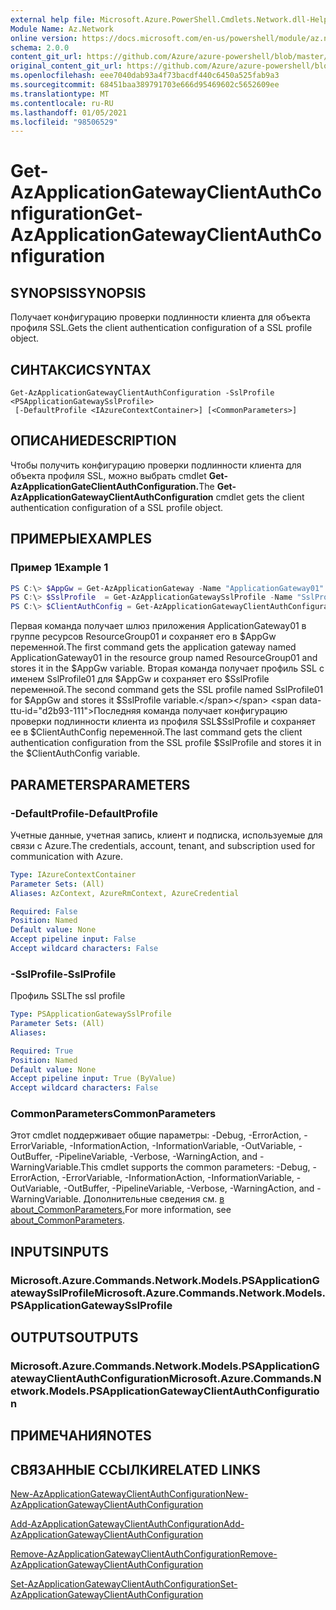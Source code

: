 ```yaml
---
external help file: Microsoft.Azure.PowerShell.Cmdlets.Network.dll-Help.xml
Module Name: Az.Network
online version: https://docs.microsoft.com/en-us/powershell/module/az.network/get-azapplicationgatewayclientauthconfiguration
schema: 2.0.0
content_git_url: https://github.com/Azure/azure-powershell/blob/master/src/Network/Network/help/Get-AzApplicationGatewayClientAuthConfiguration.md
original_content_git_url: https://github.com/Azure/azure-powershell/blob/master/src/Network/Network/help/Get-AzApplicationGatewayClientAuthConfiguration.md
ms.openlocfilehash: eee7040dab93a4f73bacdf440c6450a525fab9a3
ms.sourcegitcommit: 68451baa389791703e666d95469602c5652609ee
ms.translationtype: MT
ms.contentlocale: ru-RU
ms.lasthandoff: 01/05/2021
ms.locfileid: "98506529"
---
```

# <span data-ttu-id="d2b93-101">Get-AzApplicationGatewayClientAuthConfiguration</span><span class="sxs-lookup"><span data-stu-id="d2b93-101">Get-AzApplicationGatewayClientAuthConfiguration</span></span>

## <span data-ttu-id="d2b93-102">SYNOPSIS</span><span class="sxs-lookup"><span data-stu-id="d2b93-102">SYNOPSIS</span></span>
<span data-ttu-id="d2b93-103">Получает конфигурацию проверки подлинности клиента для объекта профиля SSL.</span><span class="sxs-lookup"><span data-stu-id="d2b93-103">Gets the client authentication configuration of a SSL profile object.</span></span>

## <span data-ttu-id="d2b93-104">СИНТАКСИС</span><span class="sxs-lookup"><span data-stu-id="d2b93-104">SYNTAX</span></span>

```
Get-AzApplicationGatewayClientAuthConfiguration -SslProfile <PSApplicationGatewaySslProfile>
 [-DefaultProfile <IAzureContextContainer>] [<CommonParameters>]
```

## <span data-ttu-id="d2b93-105">ОПИСАНИЕ</span><span class="sxs-lookup"><span data-stu-id="d2b93-105">DESCRIPTION</span></span>
<span data-ttu-id="d2b93-106">Чтобы получить конфигурацию проверки подлинности клиента для объекта профиля SSL, можно выбрать cmdlet **Get-AzApplicationGateClientAuthConfiguration.**</span><span class="sxs-lookup"><span data-stu-id="d2b93-106">The **Get-AzApplicationGatewayClientAuthConfiguration** cmdlet gets the client authentication configuration of a SSL profile object.</span></span>

## <span data-ttu-id="d2b93-107">ПРИМЕРЫ</span><span class="sxs-lookup"><span data-stu-id="d2b93-107">EXAMPLES</span></span>

### <span data-ttu-id="d2b93-108">Пример 1</span><span class="sxs-lookup"><span data-stu-id="d2b93-108">Example 1</span></span>
```powershell
PS C:\> $AppGw = Get-AzApplicationGateway -Name "ApplicationGateway01" -ResourceGroupName "ResourceGroup01"
PS C:\> $SslProfile  = Get-AzApplicationGatewaySslProfile -Name "SslProfile01" -ApplicationGateway $AppGw
PS C:\> $ClientAuthConfig = Get-AzApplicationGatewayClientAuthConfiguration -SslProfile $SslProfile
```

<span data-ttu-id="d2b93-109">Первая команда получает шлюз приложения ApplicationGateway01 в группе ресурсов ResourceGroup01 и сохраняет его в $AppGw переменной.</span><span class="sxs-lookup"><span data-stu-id="d2b93-109">The first command gets the application gateway named ApplicationGateway01 in the resource group named ResourceGroup01 and stores it in the $AppGw variable.</span></span> <span data-ttu-id="d2b93-110">Вторая команда получает профиль SSL с именем SslProfile01 для $AppGw и сохраняет его $SslProfile переменной.</span><span class="sxs-lookup"><span data-stu-id="d2b93-110">The second command gets the SSL profile named SslProfile01 for $AppGw and stores it $SslProfile variable.</span></span> <span data-ttu-id="d2b93-111">Последняя команда получает конфигурацию проверки подлинности клиента из профиля SSL$SslProfile и сохраняет ее в $ClientAuthConfig переменной.</span><span class="sxs-lookup"><span data-stu-id="d2b93-111">The last command gets the client authentication configuration from the SSL profile $SslProfile and stores it in the $ClientAuthConfig variable.</span></span>

## <span data-ttu-id="d2b93-112">PARAMETERS</span><span class="sxs-lookup"><span data-stu-id="d2b93-112">PARAMETERS</span></span>

### <span data-ttu-id="d2b93-113">-DefaultProfile</span><span class="sxs-lookup"><span data-stu-id="d2b93-113">-DefaultProfile</span></span>
<span data-ttu-id="d2b93-114">Учетные данные, учетная запись, клиент и подписка, используемые для связи с Azure.</span><span class="sxs-lookup"><span data-stu-id="d2b93-114">The credentials, account, tenant, and subscription used for communication with Azure.</span></span>

```yaml
Type: IAzureContextContainer
Parameter Sets: (All)
Aliases: AzContext, AzureRmContext, AzureCredential

Required: False
Position: Named
Default value: None
Accept pipeline input: False
Accept wildcard characters: False
```

### <span data-ttu-id="d2b93-115">-SslProfile</span><span class="sxs-lookup"><span data-stu-id="d2b93-115">-SslProfile</span></span>
<span data-ttu-id="d2b93-116">Профиль SSL</span><span class="sxs-lookup"><span data-stu-id="d2b93-116">The ssl profile</span></span>

```yaml
Type: PSApplicationGatewaySslProfile
Parameter Sets: (All)
Aliases:

Required: True
Position: Named
Default value: None
Accept pipeline input: True (ByValue)
Accept wildcard characters: False
```

### <span data-ttu-id="d2b93-117">CommonParameters</span><span class="sxs-lookup"><span data-stu-id="d2b93-117">CommonParameters</span></span>
<span data-ttu-id="d2b93-118">Этот cmdlet поддерживает общие параметры: -Debug, -ErrorAction, -ErrorVariable, -InformationAction, -InformationVariable, -OutVariable, -OutBuffer, -PipelineVariable, -Verbose, -WarningAction, and -WarningVariable.</span><span class="sxs-lookup"><span data-stu-id="d2b93-118">This cmdlet supports the common parameters: -Debug, -ErrorAction, -ErrorVariable, -InformationAction, -InformationVariable, -OutVariable, -OutBuffer, -PipelineVariable, -Verbose, -WarningAction, and -WarningVariable.</span></span> <span data-ttu-id="d2b93-119">Дополнительные сведения см. [в about_CommonParameters.](http://go.microsoft.com/fwlink/?LinkID=113216)</span><span class="sxs-lookup"><span data-stu-id="d2b93-119">For more information, see [about_CommonParameters](http://go.microsoft.com/fwlink/?LinkID=113216).</span></span>

## <span data-ttu-id="d2b93-120">INPUTS</span><span class="sxs-lookup"><span data-stu-id="d2b93-120">INPUTS</span></span>

### <span data-ttu-id="d2b93-121">Microsoft.Azure.Commands.Network.Models.PSApplicationGatewaySslProfile</span><span class="sxs-lookup"><span data-stu-id="d2b93-121">Microsoft.Azure.Commands.Network.Models.PSApplicationGatewaySslProfile</span></span>

## <span data-ttu-id="d2b93-122">OUTPUTS</span><span class="sxs-lookup"><span data-stu-id="d2b93-122">OUTPUTS</span></span>

### <span data-ttu-id="d2b93-123">Microsoft.Azure.Commands.Network.Models.PSApplicationGatewayClientAuthConfiguration</span><span class="sxs-lookup"><span data-stu-id="d2b93-123">Microsoft.Azure.Commands.Network.Models.PSApplicationGatewayClientAuthConfiguration</span></span>

## <span data-ttu-id="d2b93-124">ПРИМЕЧАНИЯ</span><span class="sxs-lookup"><span data-stu-id="d2b93-124">NOTES</span></span>

## <span data-ttu-id="d2b93-125">СВЯЗАННЫЕ ССЫЛКИ</span><span class="sxs-lookup"><span data-stu-id="d2b93-125">RELATED LINKS</span></span>

[<span data-ttu-id="d2b93-126">New-AzApplicationGatewayClientAuthConfiguration</span><span class="sxs-lookup"><span data-stu-id="d2b93-126">New-AzApplicationGatewayClientAuthConfiguration</span></span>](./New-AzApplicationGatewayClientAuthConfiguration.md)

[<span data-ttu-id="d2b93-127">Add-AzApplicationGatewayClientAuthConfiguration</span><span class="sxs-lookup"><span data-stu-id="d2b93-127">Add-AzApplicationGatewayClientAuthConfiguration</span></span>](./Add-AzApplicationGatewayClientAuthConfiguration.md)

[<span data-ttu-id="d2b93-128">Remove-AzApplicationGatewayClientAuthConfiguration</span><span class="sxs-lookup"><span data-stu-id="d2b93-128">Remove-AzApplicationGatewayClientAuthConfiguration</span></span>](./Remove-AzApplicationGatewayClientAuthConfiguration.md)

[<span data-ttu-id="d2b93-129">Set-AzApplicationGatewayClientAuthConfiguration</span><span class="sxs-lookup"><span data-stu-id="d2b93-129">Set-AzApplicationGatewayClientAuthConfiguration</span></span>](./Set-AzApplicationGatewayClientAuthConfiguration.md)